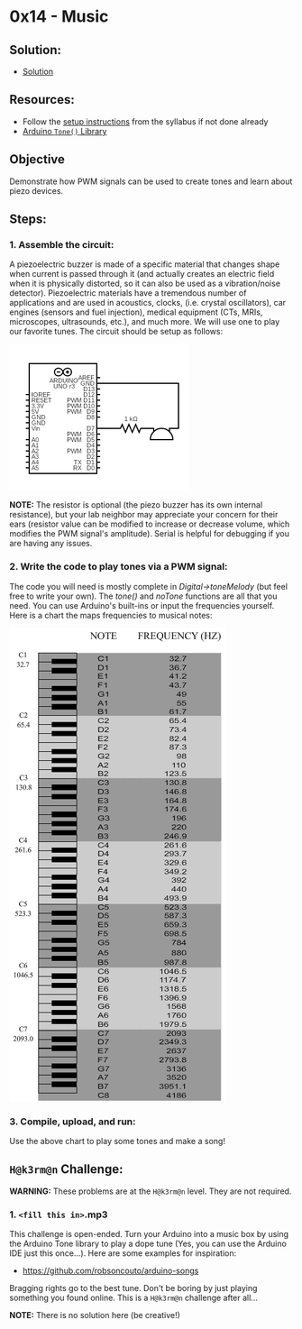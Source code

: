 # 0x14 - Music

## Solution:

- [Solution](solution/solution.md)

## Resources:

- Follow the [setup instructions](../../syllabus.md#setup) from the syllabus if not done already
- [Arduino `Tone()` Library](https://www.arduino.cc/reference/en/language/functions/advanced-io/tone/)

## Objective

Demonstrate how PWM signals can be used to create tones and learn about piezo devices.

## Steps:

### 1. Assemble the circuit:

A piezoelectric buzzer is made of a specific material that changes shape when current is passed through it (and actually creates an electric field when it is physically distorted, so it can also be used as a vibration/noise detector). Piezoelectric materials have a tremendous number of applications and are used in acoustics, clocks, (i.e. crystal oscillators), car engines (sensors and fuel injection), medical equipment (CTs, MRIs, microscopes, ultrasounds, etc.), and much more. We will use one to play our favorite tunes. The circuit should be setup as follows:

![Circuit_Diagram](resources/Circuit_Diagram.png)

**NOTE:** The resistor is optional (the piezo buzzer has its own internal resistance), but your lab neighbor may appreciate your concern for their ears (resistor value can be modified to increase or decrease volume, which modifies the PWM signal's amplitude). Serial is helpful for debugging if you are having any issues.

### 2. Write the code to play tones via a PWM signal:

The code you will need is mostly complete in *Digital->toneMelody* (but feel free to write your own). The *tone()* and *noTone* functions are all that you need. You can use Arduino's built-ins or input the frequencies yourself. Here is a chart the maps frequencies to musical notes:

![frequency_chart](resources/frequency_chart.gif)

### 3. Compile, upload, and run:

Use the above chart to play some tones and make a song!

## `H@k3rm@n` Challenge:

**WARNING:** These problems are at the `H@k3rm@n` level. They are not required.

### 1. `<fill this in>`.mp3

This challenge is open-ended. Turn your Arduino into a music box by using the Arduino Tone library to play a dope tune (Yes, you can use the Arduino IDE just this once...). Here are some examples for inspiration:

- https://github.com/robsoncouto/arduino-songs

Bragging rights go to the best tune. Don't be boring by just playing something you found online. This is a `H@k3rm@n` challenge after all...

**NOTE:** There is no solution here (be creative!)
